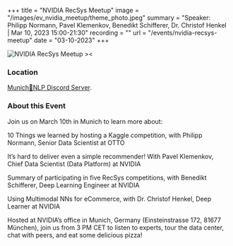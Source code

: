 +++
title = "NVIDIA RecSys Meetup"
image = "/images/ev_nvidia_meetup/theme_photo.jpeg"
summary = "Speaker: Philipp Normann, Pavel Klemenkov, Benedikt Schifferer, Dr. Christof Henkel | Mar 10, 2023 15:00-21:30"
recording = ""
url = "/events/nvidia-recsys-meetup"
date = "03-10-2023"
+++

<!--more-->

![NVIDIA RecSys Meetup ><](/images/ev_nvidia_meetup/theme_photo.jpeg)

### Location

[Munich🥨NLP Discord Server](https://discord.gg/w3rEmjhdJJ?event=1080492641533300817).


### About this Event

Join us on March 10th in Munich to learn more about:

10 Things we learned by hosting a Kaggle competition, with Philipp Normann, Senior Data Scientist at OTTO

It’s hard to deliver even a simple recommender! With Pavel Klemenkov, Chief Data Scientist (Data Platform) at NVIDIA

Summary of participating in five RecSys competitions, with Benedikt Schifferer, Deep Learning Engineer at NVIDIA

Using Multimodal NNs for eCommerce, with Dr. Christof Henkel, Deep Learner at NVIDIA

Hosted at NVIDIA’s office in Munich, Germany (Einsteinstrasse 172, 81677 München), join us from 3 PM CET to listen to experts, tour the data center, chat with peers, and eat some delicious pizza!